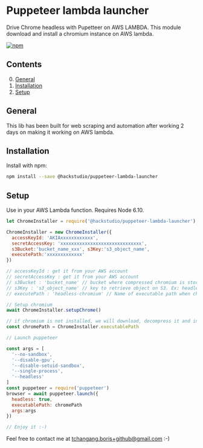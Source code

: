# Puppeteer lambda launcher

Drive Chrome headless with Pupetteer on AWS LAMBDA. This module download and install a chromium instance on AWS lambda.

[![npm](https://img.shields.io/npm/v/@serverless-chrome/lambda.svg?style=flat-square)](https://www.npmjs.com/package/@serverless-chrome/lambda)

## Contents
0. [General](#general)
1. [Installation](#installation)
2. [Setup](#setup)


## General
This lib has been built for web scraping and automation after working 2 days on making it working on AWS lambda.

## Installation

Install with npm:

```bash
npm install --save @hackstudio/puppeteer-lambda-launcher
```

## Setup

Use in your AWS Lambda function. Requires Node 6.10.


```js
let ChromeInstaller = require('@hackstudio/puppeteer-lambda-launcher')

ChromeInstaller = new ChromeInstaller({ 
  accessKeyId: 'AKIAxxxxxxxxxxxx', 
  secretAccessKey: 'xxxxxxxxxxxxxxxxxxxxxxxxxxxxxx', 
  s3Bucket:'bucket_name_xxx', s3Key:'s3_object_name', 
  executePath:'xxxxxxxxxxxxx'
})

// accessKeyId : get it from your AWS account
// secretAccessKey : get it from your AWS account
// s3Bucket : 'bucket_name' // bucket where compressed chromium is stored. You can download it here : 
// s3Key : 's3_object_name' // key to retrieve object on S3. Ex: headless-chromium.tar.gz
// executePath : 'headless-chromium' // Name of executable path when chromium uncompressed 

// Setup chromium
await ChromeInstaller.setupChrome()

// if chromium is not installed, we will download, decompress it and install in /tmp folder  
const chromePath = ChromeInstaller.executablePath

// Launch puppeteer

const args = [
  '--no-sandbox',
  '--disable-gpu',
  '--disable-setuid-sandbox',
  '--single-process',
  '--headless'
]
const puppeteer = require('puppeteer')
browser = await puppeteer.launch({
  headless: true,
  executablePath: chromePath
  args:args
})

// Enjoy it :-)
```

Feel free to contact me at tchangang.boris+github@gmail.com :-)
